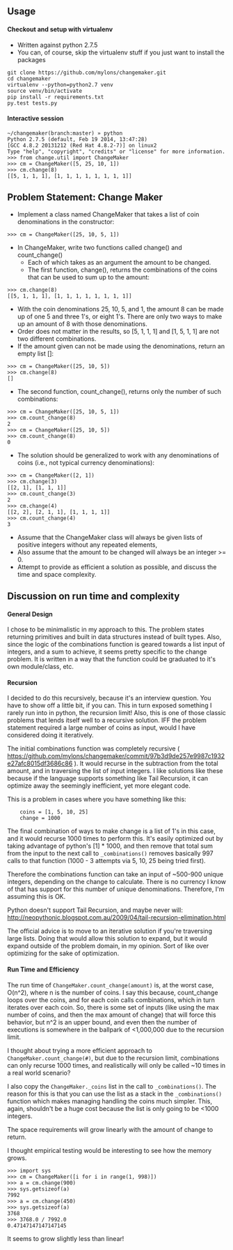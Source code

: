 ## Usage
#### Checkout and setup with virtualenv
* Written against python 2.7.5
* You can, of course, skip the virtualenv stuff if you just want to install the packages
```
git clone https://github.com/mylons/changemaker.git
cd changemaker
virtualenv --python=python2.7 venv
source venv/bin/activate
pip install -r requirements.txt
py.test tests.py
```
#### Interactive session
```
~/changemaker(branch:master) » python
Python 2.7.5 (default, Feb 19 2014, 13:47:28)
[GCC 4.8.2 20131212 (Red Hat 4.8.2-7)] on linux2
Type "help", "copyright", "credits" or "license" for more information.
>>> from change.util import ChangeMaker
>>> cm = ChangeMaker([5, 25, 10, 1])
>>> cm.change(8)
[[5, 1, 1, 1], [1, 1, 1, 1, 1, 1, 1, 1]]
```


## Problem Statement: Change Maker

* Implement a class named ChangeMaker that takes a list of coin denominations in the constructor:
```
>>> cm = ChangeMaker([25, 10, 5, 1])
```
* In ChangeMaker, write two functions called change() and count_change() 
  * Each of which takes as an argument the amount to be changed. 
  * The first function, change(), returns the combinations of the coins that can be used to sum up
    to the amount:
```
>>> cm.change(8)
[[5, 1, 1, 1], [1, 1, 1, 1, 1, 1, 1, 1]]
```
* With the coin denominations 25, 10, 5, and 1, the amount 8 can be made up of one 5 and three 1's, or eight 1's. There are only two ways to make up an amount of 8 with those denominations. 
* Order does not matter in the results, so [5, 1, 1, 1] and [1, 5, 1, 1] are not two different combinations.
* If the amount given can not be made using the denominations, return an empty list []:
```
>>> cm = ChangeMaker([25, 10, 5])
>>> cm.change(8)
[]
```
* The second function, count_change(), returns only the number of such combinations:
```
>>> cm = ChangeMaker([25, 10, 5, 1])
>>> cm.count_change(8)
2
>>> cm = ChangeMaker([25, 10, 5])
>>> cm.count_change(8)
0
```
* The solution should be generalized to work with any denominations of coins (i.e., not typical currency denominations):
```
>>> cm = ChangeMaker([2, 1])
>>> cm.change(3)
[[2, 1], [1, 1, 1]]
>>> cm.count_change(3)
2
>>> cm.change(4)
[[2, 2], [2, 1, 1], [1, 1, 1, 1]]
>>> cm.count_change(4)
3
```
* Assume that the ChangeMaker class will always be given lists of positive integers without any repeated elements,
* Also assume that the amount to be changed will always be an integer >= 0.
* Attempt to provide as efficient a solution as possible, and discuss the time and space complexity.

## Discussion on run time and complexity

#### General Design
I chose to be minimalistic in my approach to this. The problem states returning primitives and 
built in data structures instead of built types. Also, since the logic of the combinations function
is geared towards a list input of integers, and a sum to achieve, it seems pretty specific to the 
change problem. It is written in a way that the function could be graduated to it's own
module/class, etc.

#### Recursion 
I decided to do this recursively, because it's an interview question. You have to show off a little bit,
if you can. This in turn exposed something I rarely run into in python, the recursion limit! Also, this 
is one of those classic problems that lends itself well to a recursive solution. IFF the problem statement
required a large number of coins as input, would I have considered doing it iteratively.

The initial combinations function was completely recursive ( https://github.com/mylons/changemaker/commit/97b3d9de257e9987c1932e27afc8015df3686c86 ). It would recurse in the subtraction
from the total amount, and in traversing the list of input integers. I like solutions like these
because if the language supports something like Tail Recursion, it can optimize away the
seemingly inefficient, yet more elegant code.

This is a problem in cases where you have something like this:
```
    coins = [1, 5, 10, 25]
    change = 1000
```
The final combination of ways to make change is a list of 1's in this case,
and it would recurse 1000 times to perform this. It's easily optimized out by taking advantage of python's
[1] * 1000, and then remove that total sum from the input to the next call to ```_combinations()``` removes basically
997 calls to that function (1000 - 3 attempts via 5, 10, 25 being tried first).

Therefore the combinations function can take an input of ~500-900 unique integers, depending on the change to calculate. 
There is no currency I know of that has support for this number of unique denominations. Therefore, I'm assuming
this is OK. 

Python doesn't support Tail Recursion, and maybe never will: http://neopythonic.blogspot.com.au/2009/04/tail-recursion-elimination.html

The official advice is to move to an iterative solution if you're traversing large lists. Doing that would allow
this solution to expand, but it would expand outside of the problem domain, in my opinion. Sort of like over optimizing
for the sake of optimization.
#### Run Time and Efficiency
The run time of ```ChangeMaker.count_change(amount)``` is, at the worst case, O(n^2), where n is the number of coins. 
I say this because, count_change loops over the coins, and for each coin calls combinations, which in turn iterates
over each coin. So, there is some set of inputs (like using the max number of coins, and then the max amount of change) 
that will force this behavior, but n^2 is an upper bound, and 
even then the number of executions is somewhere in the ballpark of <1,000,000 due to the recursion limit.

I thought about trying a more efficient approach to ```ChangeMaker.count_change(#)```, but due to the
recursion limit, combinations can only recurse 1000 times, and realistically will only be called
~10 times in a real world scenario?

I also copy the ```ChangeMaker._coins``` list in the call to ```_combinations()```. The reason for this
is that you can use the list as a stack in the ```_combinations()``` function which makes 
managing handling the coins much simpler. This, again, shouldn't be a huge cost because the list is only
going to be <1000 integers. 

The space requirements will grow linearly with the amount of change to return.

I thought empirical testing would be interesting to see how the memory grows.  
```
>>> import sys
>>> cm = ChangeMaker([i for i in range(1, 998)])
>>> a = cm.change(900)
>>> sys.getsizeof(a)
7992
>>> a = cm.change(450)
>>> sys.getsizeof(a)
3768
>>> 3768.0 / 7992.0 
0.47147147147147145
```
It seems to grow slightly less than linear! 



